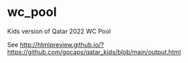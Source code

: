 wc_pool
=======
Kids version of Qatar 2022 WC Pool

See http://htmlpreview.github.io/?https://github.com/gocaps/qatar_kids/blob/main/output.html
